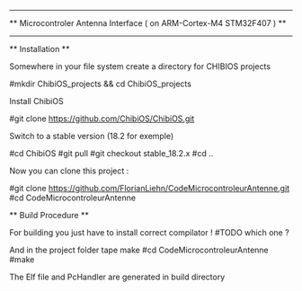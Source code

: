 *****************************************************************************
** Microcontroler Antenna Interface ( on ARM-Cortex-M4 STM32F407 )         **
*****************************************************************************

** Installation **

Somewhere in your file system create a directory for CHIBIOS projects

#mkdir ChibiOS_projects && cd ChibiOS_projects

Install ChibiOS

#git clone https://github.com/ChibiOS/ChibiOS.git

Switch to a stable version (18.2 for exemple)

#cd ChibiOS
#git pull
#git checkout stable_18.2.x
#cd ..

Now you can clone this project :

#git clone https://github.com/FlorianLiehn/CodeMicrocontroleurAntenne.git
#cd CodeMicrocontroleurAntenne

** Build Procedure **

For building you just have to install correct compilator !
#TODO which one ?

And in the project folder tape make
#cd CodeMicrocontroleurAntenne
#make

The Elf file and PcHandler are generated in build directory

